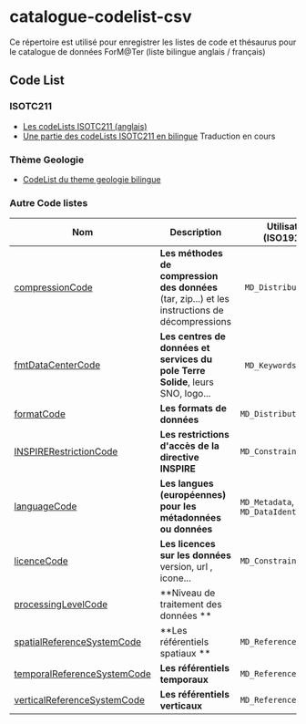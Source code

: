 # catalogue-codelist-csv

Ce répertoire est utilisé pour enregistrer les listes de code et thésaurus pour le catalogue de données ForM@Ter (liste bilingue anglais / français)

## Code List

### ISOTC211 
 * [Les codeLists ISOTC211 (anglais)](blob/master/codeList/ISOTC211_19115_2003)
 * [Une partie des codeLists ISOTC211 en bilingue](blob/master/codeList/ISOTC211_19115_2003_ML) Traduction en cours
 
### Thème Geologie
  * [CodeList du theme geologie bilingue](blob/master/codeList/geology)
### Autre Code listes
|  Nom	 | Description    | Utilisation (ISO19139)| Etat
| ------ | ------ | ------- | --- |
| [compressionCode](blob/master/codeList/compressionCode.csvv)   | **Les méthodes de compression des données** (tar, zip...) et les instructions de décompressions | ` MD_Distribution` | 50%
| [ fmtDataCenterCode](blob/master/codeList/fmtDataCenterCode.csv)| **Les centres de données et services du pole Terre Solide**, leurs SNO, logo...                            |  ` MD_Keywords`  ? | 90%
| [formatCode](blob/master/codeList/formatCode.csv)|  **Les formats de données** | `MD_Distribution` | 01%
| [INSPIRERestrictionCode](blob/master/codeList/INSPIRERestrictionCode.csv)|   **Les restrictions d'accès de la directive INSPIRE**| `MD_Constraints` | Fait
| [languageCode](blob/master/codeList/languageCode.csv)|   **Les langues (européennes) pour les métadonnées ou données** | `MD_Metadata`, `MD_DataIdentification` | Fait
| [licenceCode](blob/master/codeList/licenceCode.csv)|   **Les licences sur les données**  version, url , icone... | `MD_Constraints` | 50%
| [processingLevelCode](blob/master/codeList/processingLevelCode.csv)|   **Niveau de traitement des données **  |  | 50%
| [spatialReferenceSystemCode](blob/master/codeList/spatialReferenceSystemCode.csv)|   **Les référentiels spatiaux **  |  `MD_ReferenceSystem` | 50%
| [temporalReferenceSystemCode](blob/master/codeList/temporalReferenceSystemCode.csv)|   **Les référentiels temporaux**  |  `MD_ReferenceSystem` | 0%
| [verticalReferenceSystemCode](blob/master/codeList/verticalReferenceSystemCode.csv)|   **Les référentiels verticaux**  |  `MD_ReferenceSystem` | 0%


